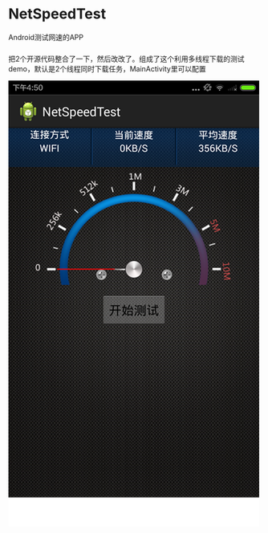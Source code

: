 # NetSpeedTest
Android测试网速的APP

###   
   把2个开源代码整合了一下，然后改改了。组成了这个利用多线程下载的测试demo，默认是2个线程同时下载任务，MainActivity里可以配置
    

![](https://github.com/dianchewolf/androidNetSpeedCheck/blob/master/2015040901.png)

